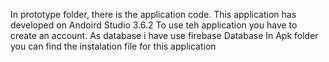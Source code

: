 In prototype folder, there is the application code. This application has developed on Andoird Studio 3.6.2
To use teh application you have to create an account.
As database i have use firebase Database
In Apk folder you can find the instalation file for this application

